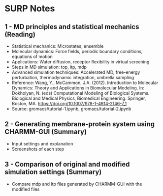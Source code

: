 # SURP Notes

## 1 - MD principles and statistical mechanics (Reading)
- Statistical mechanics: Microstates, ensemble
- Molecular dynamics: Force fields, periodic boundary conditions, equations of motion   
- Applications: Water diffusion, receptor flexibility in virtual screening
- Steps in MD simulation: top, itp, mdp
- Advanced simulation techniques: Accelerated MD, free-energy perturbation, thermodynamic integration, umbrella sampling
- Reference: Wang, Y., McCammon, J.A. (2012). Introduction to Molecular Dynamics: Theory and Applications in Biomolecular Modeling. In: Dokholyan, N. (eds) Computational Modeling of Biological Systems. Biological and Medical Physics, Biomedical Engineering. Springer, Boston, MA. https://doi.org/10.1007/978-1-4614-2146-7_1
- Source: gromacs/tutorial-1.ipynb, gromacs/tutorial-2.ipynb

## 2 - Generating membrane-protein system using CHARMM-GUI (Summary)
- Input settings and explanation 
- Screenshots of each step

## 3 - Comparison of original and modified simulation settings (Summary)
- Compare mdp and itp files generated by CHARMM-GUI with the modified files